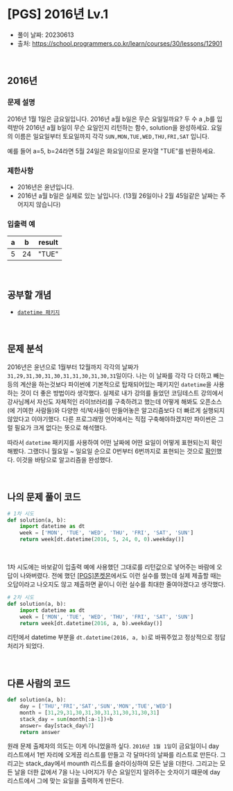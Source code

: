 # [PGS] 2016년 Lv.1

- 풀이 날짜: 20230613
- 출처: <https://school.programmers.co.kr/learn/courses/30/lessons/12901>

<br />

## 2016년

### 문제 설명

2016년 1월 1일은 금요일입니다. 2016년 a월 b일은 무슨 요일일까요? 두 수 a ,b를 입력받아 2016년 a월 b일이 무슨 요일인지 리턴하는 함수, solution을 완성하세요. 요일의 이름은 일요일부터 토요일까지 각각 `SUN,MON,TUE,WED,THU,FRI,SAT` 입니다.

예를 들어 a=5, b=24라면 5월 24일은 화요일이므로 문자열 "TUE"를 반환하세요.

### 제한사항

- 2016년은 윤년입니다.
- 2016년 a월 b일은 실제로 있는 날입니다. (13월 26일이나 2월 45일같은 날짜는 주어지지 않습니다)

### 입출력 예

| a   | b   | result |
| --- | --- | ------ |
| 5   | 24  | "TUE"  |

<br />

## 공부할 개념

- [`datetime 패키지`](https://docs.python.org/ko/3/library/datetime.html#datetime-objects)

<br />

## 문제 분석

2016년은 윤년으로 1월부터 12월까지 각각의 날짜가 `31,29,31,30,31,30,31,31,30,31,30,31`일이다. 나는 이 날짜를 각각 다 더하고 빼는 등의 계산을 하는것보다 파이썬에 기본적으로 탑재되어있는 패키지인 `datetime`을 사용하는 것이 더 좋은 방법이라 생각했다. 실제로 내가 강의를 들었던 코딩테스트 강의에서 강사님께서 자신도 자체적인 라이브러리를 구축하려고 했는데 어떻게 해봐도 오픈소스(에 기여한 사람들)와 다양한 석/박사들이 만들어놓은 알고리즘보다 더 빠르게 실행되지 않았다고 이야기했다. 다른 프로그래밍 언어에서는 직접 구축해야하겠지만 파이썬은 그럴 필요가 크게 없다는 뜻으로 해석했다.

따라서 `datetime` 패키지를 사용하여 어떤 날짜에 어떤 요일이 어떻게 표현되는지 확인해봤다. 그랬더니 월요일 ~ 일요일 순으로 0번부터 6번까지로 표현되는 것으로 [확인](https://datascienceschool.net/01%20python/02.15%20%ED%8C%8C%EC%9D%B4%EC%8D%AC%EC%97%90%EC%84%9C%20%EB%82%A0%EC%A7%9C%EC%99%80%20%EC%8B%9C%EA%B0%84%20%EB%8B%A4%EB%A3%A8%EA%B8%B0.html#id2)했다. 이것을 바탕으로 알고리즘을 완성했다.

<br />

## 나의 문제 풀이 코드

```python
# 1차 시도
def solution(a, b):
    import datetime as dt
    week = ['MON', 'TUE', 'WED', 'THU', 'FRI', 'SAT', 'SUN']
    return week[dt.datetime(2016, 5, 24, 0, 0).weekday()]
```

<br />

1차 시도에는 바보같이 입출력 예에 사용했던 그대로를 리턴값으로 넣어주는 바람에 오답이 나와버렸다. 전에 했던 [\[PGS\]폰켓몬](/docs/[PGS]폰켓몬-Lv.1.md)에서도 이런 실수를 했는데 실제 제출할 때는 오답이라고 나오지도 않고 제출하면 끝이니 이런 실수를 최대한 줄여야겠다고 생각했다.

```python
# 2차 시도
def solution(a, b):
    import datetime as dt
    week = ['MON', 'TUE', 'WED', 'THU', 'FRI', 'SAT', 'SUN']
    return week[dt.datetime(2016, a, b).weekday()]
```

리턴에서 datetime 부분을 `dt.datetime(2016, a, b)`로 바꿔주었고 정상적으로 정답 처리가 되었다.

<br />

## 다른 사람의 코드

```python
def solution(a, b):
    day = ['THU','FRI','SAT','SUN','MON','TUE','WED']
    month = [31,29,31,30,31,30,31,31,30,31,30,31]
    stack_day = sum(month[:a-1])+b
    answer= day[stack_day%7]
    return answer
```

원래 문제 출제자의 의도는 이게 아니었을까 싶다. `2016년 1월 1일`이 금요일이니 day 리스트에서 1번 자리에 오게끔 리스트를 만들고 각 달마다의 날짜를 리스트로 만든다. 그리고는 stack_day에서 mounth 리스트를 슬라이싱하여 모든 날을 더한다. 그리고는 모든 날을 더한 값에서 7을 나눈 나머지가 무슨 요일인지 알려주는 숫자이기 떄문에 day 리스트에서 그에 맞는 요일을 출력하게 만든다.
